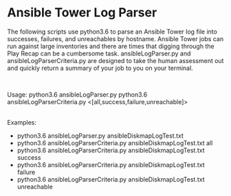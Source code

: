 <h1>Ansible Tower Log Parser</h1>
<body>
<p>
The following scripts use python3.6 to parse an Ansible Tower log file into successes, failures, and unreachables by hostname. Ansible Tower jobs can run against large inventories and there are times that digging through the Play Recap can be a cumbersome task.
ansibleLogParser.py and ansibleLogParserCriteria.py are designed to take the human assessment out and quickly return a summary of your job to you on your terminal.
</p>
<br>
<p>
Usage:
python3.6 ansibleLogParser.py <logfile>
python3.6 ansibleLogParserCriteria.py <logfile> <[all,success,failure,unreachable]>
</p>
<br>
Examples:
<ul>
<li>python3.6 ansibleLogParser.py ansibleDiskmapLogTest.txt</li>
<li>python3.6 ansibleLogParserCriteria.py ansibleDiskmapLogTest.txt all</li>
<li>python3.6 ansibleLogParserCriteria.py ansibleDiskmapLogTest.txt success</li>
<li>python3.6 ansibleLogParserCriteria.py ansibleDiskmapLogTest.txt failure</li>
<li>python3.6 ansibleLogParserCriteria.py ansibleDiskmapLogTest.txt unreachable</li>
</body>
